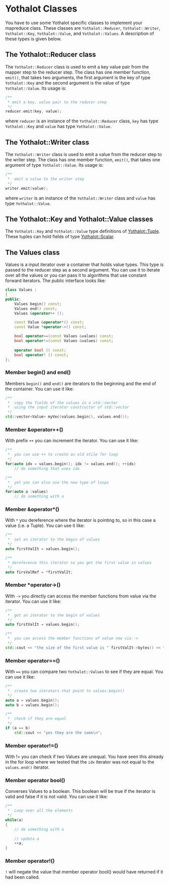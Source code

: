 # Yothalot Classes

You have to use some Yothalot specific classes to implement your mapreduce
class. These classes are `Yothalot::Reducer`, `Yothalot::Writer`, `Yothalot::Key`,
`Yothalot::Value`, and `Yothalot::Values`. A description of these types is given below.

## The Yothalot::Reducer class
The `Yothalot::Reducer` class is used to emit a key value pair from the mapper step
to the reducer step. The class has one member function, `emit()`, that takes
two arguments, the first argument is the key of type `Yothalot::Key` and the second argument 
is the value of type `Yothalot::Value`. Its usage is:
```cpp
/**
 * emit a key, value pair to the reducer step
 */
reducer.emit(key, value);
```
where `reducer` is an instance of the `Yothalot::Reducer` class, `key` has type 
`Yothalot::Key` and `value` has type `Yothalot::Value`.

## The Yothalot::Writer class
The `Yothalot::Writer` class is used to emit a value from the reducer step to the writer
step. The class has one member function, `emit()`, that takes one argument
of type `Yothalot::Value`. Its usage is:
```cpp
/**
 *  emit a value to the writer step
 */
writer.emit(value);
```
where `writer` is an instance of the `Yothalot::Writer` class and `value` 
has type `Yothalot::Value`.

## The Yothalot::Key and Yothalot::Value classes

The `Yothalot::Key` and `Yothalot::Value` type definitions of 
[Yothalot::Tuple](cpp-tuple). These tuples can hold
fields of type [Yothalot::Scalar](cpp-scalar).


## The Values class

Values is a input iterator over a container that holds value types. This type
is passed to the reducer step as a second argument. You can use it to 
iterate over all the values or you can pass it to algorithms
that use constant forward iterators. The public interface looks like:

```cpp
class Values :
{
public:
    Values begin() const;
    Values end() const;
    Values &operator++ ();

    const Value &operator*() const;
    const Value *operator->() const;

    bool operator==(const Values &values) const;
    bool operator!=(const Values &values) const;
    
    operator bool () const;
    bool operator! () const;
};
```
### Member begin() and end()
Members `begin()` and `end()` are iterators to the beginning and the end
of the container. You can use it like:
```cpp
/**
 *  copy the fields of the values in a std::vector
 *  using the input iterator constructor of std::vector
 */
std::vector<Value> myVec(values.begin(), values.end());
```

### Member &operator++()
With prefix `++` you can increment the iterator. You can use it like:
```cpp
/** 
 *  you can use ++ to create an old stile for loop
 */
for(auto idx = values.begin(); idx != values.end(); ++idx)
    // do something that uses idx

/**
 *  yet you can also use the new type of loops
 */
for(auto a :values)
    // do something with a
```

### Member &operator*()
With `*` you dereference where the iterator is pointing to, so in this case
a value (i.e. a Tuple). You can use it like:
```cpp
/**
 *  set an iterator to the begin of values
 */
auto firstValIt = values.begin();

/**
 * dereference this iterator so you get the first value in values
 */
auto firsValRef = *firstValIt;
```

### Member *operator->()
With `->` you directly can access the member functions from value via the
iterator. You can use it like:
```cpp
/**
 *  get an iterator to the begin of values
 */
auto firstValIt = values.begin();

/**
 *  you can access the member functions of value now via ->
 */
std::cout << "the size of the first value is " firstValIt->bytes() << " bytes\n";
```

### Member operator==()
With `==` you can compare two `Yothalot::Values` to see if they are equal. You can use
it like:
```cpp
/**
 *  create two iterators that point to values.begin()
 */
auto a = values.begin();
auto b = values.begin();

/**
 *  check if they are equal
 */
if (a == b)
    std::cout << "yes they are the same\n";
```


### Member operator!=()
With != you can check if two Values are unequal. You have seen this already 
in the for loop where we tested that the `idx` iterator was not equal to the
`values.end()` iterator.


### Member operator bool()
Converses Values to a boolean. This boolean will be true if the iterator is
valid and false if it is not valid. You can use it like:
```cpp
/**
 *  Loop over all the elements 
 */
while(a)
{
    // do something with a
    
    // updata a
    ++a;
}
```

### Member operator!()
`!` will negate the value that member operator bool() would have returned
if it had been called.
